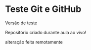 # Teste Git e GitHub
 Versão de teste 

Repositório criado durante aula ao vivo!

alteração feita remotamente

